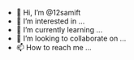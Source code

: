 - 👋 Hi, I’m @12samift
- 👀 I’m interested in ...
- 🌱 I’m currently learning ...
- 💞️ I’m looking to collaborate on ...
- 📫 How to reach me ...

<!---
12samift/12samift is a ✨ special ✨ repository because its `README.md` (this file) appears on your GitHub profile.
You can click the Preview link to take a look at your changes.
--->
